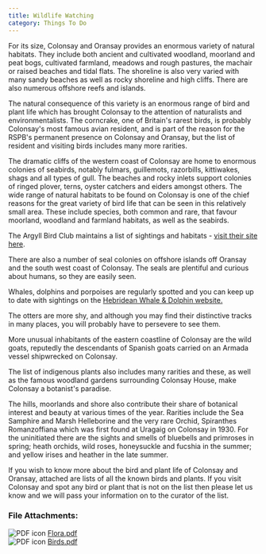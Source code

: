 ```yaml
---
title: Wildlife Watching
category: Things To Do
---
```


For its size, Colonsay and Oransay provides an enormous variety of natural habitats. They include both ancient and cultivated woodland, moorland and peat bogs, cultivated farmland, meadows and rough pastures, the machair or raised beaches and tidal flats. The shoreline is also very varied with many sandy beaches as well as rocky shoreline and high cliffs. There are also numerous offshore reefs and islands.

The natural consequence of this variety is an enormous range of bird and plant life which has brought Colonsay to the attention of naturalists and environmentalists. The corncrake, one of Britain's rarest birds, is probably Colonsay's most famous avian resident, and is part of the reason for the RSPB's permanent presence on Colonsay and Oransay, but the list of resident and visiting birds includes many more rarities.

The dramatic cliffs of the western coast of Colonsay are home to enormous colonies of seabirds, notably fulmars, guillemots, razorbills, kittiwakes, shags and all types of gull. The beaches and rocky inlets support colonies of ringed plover, terns, oyster catchers and eiders amongst others. The wide range of natural habitats to be found on Colonsay is one of the chief reasons for the great variety of bird life that can be seen in this relatively small area. These include species, both common and rare, that favour moorland, woodland and farmland habitats, as well as the seabirds.

The Argyll Bird Club maintains a list of sightings and habitats - <a href="https://argyllbirdclub.org/?page_id=126">visit their site here</a>.

There are also a number of seal colonies on offshore islands off Oransay and the south west coast of Colonsay. The seals are plentiful and curious about humans, so they are easily seen.

Whales, dolphins and porpoises are regularly spotted and you can keep up to date with sightings on the <a href="https://whaletrack.hwdt.org/sightings-map/">Hebridean Whale &amp; Dolphin website.</a>

The otters are more shy, and although you may find their distinctive tracks in many places, you will probably have to persevere to see them.

More unusual inhabitants of the eastern coastline of Colonsay are the wild goats, reputedly the descendants of Spanish goats carried on an Armada vessel shipwrecked on Colonsay.

The list of indigenous plants also includes many rarities and these, as well as the famous woodland gardens surrounding Colonsay House, make Colonsay a botanist's paradise.

The hills, moorlands and shore also contribute their share of botanical interest and beauty at various times of the year. Rarities include the Sea Samphire and Marsh Helleborine and the very rare Orchid, Spiranthes Romanzoffiana which was first found at Uragaig on Colonsay in 1930. For the uninitiated there are the sights and smells of bluebells and primroses in spring; heath orchids, wild roses, honeysuckle and fucshia in the summer; and yellow irises and heather in the late summer.

If you wish to know more about the bird and plant life of Colonsay and Oransay, attached are lists of all the known birds and plants. If you visit Colonsay and spot any bird or plant that is not on the list then please let us know and we will pass your information on to the curator of the list.

<div class="field field-name-field-fileattachments field-type-file field-label-above clearfix">
      <div class="field-label"><h3>File Attachments:&nbsp;</h3></div>
    <div class="field-items">
          <div class="field-item even"><span class="file"><img class="file-icon" alt="PDF icon" title="application/pdf" src="{{ site.url }}{{ site.baseurl }}/images/application-pdf.png" /> <a href="{{ site.url }}{{ site.baseurl }}/downloads/Flora.pdf" type="application/pdf; length=855210">Flora.pdf</a></span></div>
          <div class="field-item odd"><span class="file"><img class="file-icon" alt="PDF icon" title="application/pdf" src="{{ site.url }}{{ site.baseurl }}/images/application-pdf.png" /> <a href="{{ site.url }}{{ site.baseurl }}/downloads/Birds.pdf" type="application/pdf; length=326665">Birds.pdf</a></span>
